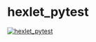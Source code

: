 # hexlet_pytest
[![hexlet_pytest](https://github.com/garryfisher/hexlet_pytest/actions/workflows/hexlet_pytest/badge.svg)](https://github.com/garryfisher/hexlet_pytest/actions)

